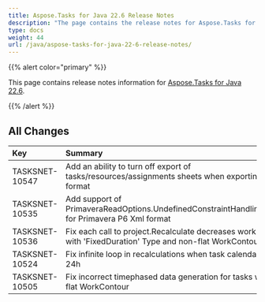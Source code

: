 ```yaml
---
title: Aspose.Tasks for Java 22.6 Release Notes
description: "The page contains the release notes for Aspose.Tasks for Java 22.6."
type: docs
weight: 44
url: /java/aspose-tasks-for-java-22-6-release-notes/
---
```


{{% alert color="primary" %}}

This page contains release notes information for [Aspose.Tasks for Java 22.6](https://downloads.aspose.com/tasks/java/new-releases/aspose.tasks-for-java-22.6/).

{{% /alert %}}
## **All Changes**
|**Key**|**Summary**|**Issue Type**|
| :- | :- | :- |
| TASKSNET-10547 | Add an ability to turn off export of tasks/resources/assignments sheets when exporting to XLSX format | Enhancement |
| TASKSNET-10535 | Add support of PrimaveraReadOptions.UndefinedConstraintHandlingBehavior for Primavera P6 Xml format | Enhancement |
| TASKSNET-10536 | Fix each call to project.Recalculate decreases work of task with 'FixedDuration' Type and non-flat WorkContour | Bug |
| TASKSNET-10524 | Fix infinite loop in recalculations when task calendar is set to 24h | Bug |
| TASKSNET-10505 | Fix incorrect timephased data generation for tasks with non flat WorkContour  | Bug |